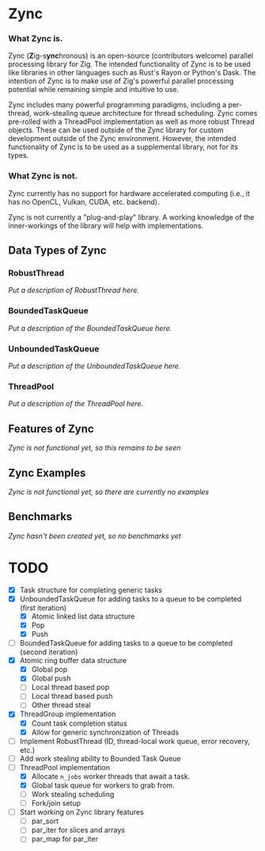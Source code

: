 # Zync

### What Zync is.

Zync (**Z**ig-s**ync**hronous) is an open-source (contributors welcome) parallel processing library for Zig. The intended functionality of Zync is to be used like libraries in other languages such as Rust's Rayon or Python's Dask.
The intention of Zync is to make use of Zig's powerful parallel processing potential while remaining simple and intuitive to use.

Zync includes many powerful programming paradigms, including a per-thread, work-stealing queue architecture for thread scheduling. Zync comes pre-rolled with a ThreadPool implementation as well as more robust
Thread objects. These can be used outside of the Zync library for custom development outside of the Zync environment. However, the intended functionality of Zync is to be used as a supplemental library, not for
its types.

### What Zync is not.

Zync currently has no support for hardware accelerated computing (i.e., it has no OpenCL, Vulkan, CUDA, etc. backend).

Zync is not currently a "plug-and-play" library. A working knowledge of the inner-workings of the library will help with implementations.

## Data Types of Zync

### RobustThread

*Put a description of RobustThread here.*

### BoundedTaskQueue

*Put a description of the BoundedTaskQueue here.*

### UnboundedTaskQueue

*Put a description of the UnboundedTaskQueue here.*

### ThreadPool

*Put a description of the ThreadPool here.*

## Features of Zync

*Zync is not functional yet, so this remains to be seen*

## Zync Examples

*Zync is not functional yet, so there are currently no examples*

## Benchmarks

*Zync hasn't been created yet, so no benchmarks yet*

# TODO

- [X] Task structure for completing generic tasks
- [X] UnboundedTaskQueue for adding tasks to a queue to be completed (first iteration)
  - [X] Atomic linked list data structure
  - [X] Pop
  - [X] Push
- [ ] BoundedTaskQueue for adding tasks to a queue to be completed (second iteration)
- [X] Atomic ring buffer data structure
  - [X] Global pop
  - [X] Global push
  - [ ] Local thread based pop
  - [ ] Local thread based push
  - [ ] Other thread steal
- [X] ThreadGroup implementation
  - [X] Count task completion status
  - [X] Allow for generic synchronization of Threads  
- [ ] Implement RobustThread (ID, thread-local work queue, error recovery, etc.)
- [ ] Add work stealing ability to Bounded Task Queue
- [ ] ThreadPool implementation
  - [X] Allocate `n_jobs` worker threads that await a task.
  - [X] Global task queue for workers to grab from.
  - [ ] Work stealing scheduling
  - [ ] Fork/join setup
- [ ] Start working on Zync library features
  - [ ] par_sort
  - [ ] par_iter for slices and arrays
  - [ ] par_map for par_iter
